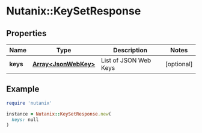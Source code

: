 # Nutanix::KeySetResponse

## Properties

| Name | Type | Description | Notes |
| ---- | ---- | ----------- | ----- |
| **keys** | [**Array&lt;JsonWebKey&gt;**](JsonWebKey.md) | List of JSON Web Keys | [optional] |

## Example

```ruby
require 'nutanix'

instance = Nutanix::KeySetResponse.new(
  keys: null
)
```

